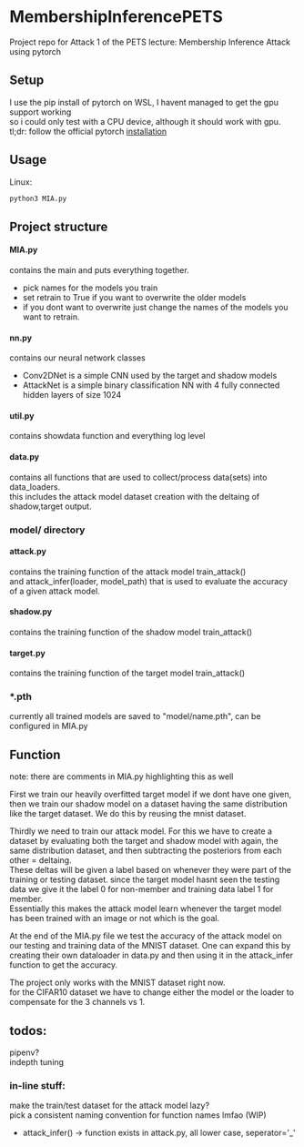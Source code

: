 # MembershipInferencePETS
Project repo for Attack 1 of the PETS lecture: Membership Inference Attack using pytorch

## Setup  

I use the pip install of pytorch on WSL, I havent managed to get the gpu support working  
so i could only test with a CPU device, although it should work with gpu.  
tl;dr: follow the official pytorch [installation](https://pytorch.org/get-started/locally/)

## Usage

Linux:  
```sh  
python3 MIA.py
```

## Project structure  
#### MIA.py  
contains the main and puts everything together.  
- pick names for the models you train  
- set retrain to True if you want to overwrite the older models  
- if you dont want to overwrite just change the names of the models you want to retrain.  

#### nn.py  
contains our neural network classes  
- Conv2DNet is a simple CNN used by the target and shadow models  
- AttackNet is a simple binary classification NN with 4 fully connected hidden layers of size 1024  
#### util.py  
contains showdata function and everything log level  
#### data.py  
contains all functions that are used to collect/process data(sets) into data_loaders.  
this includes the attack model dataset creation with the deltaing of shadow,target output.

### model/ directory  

#### attack.py  
contains the training function of the attack model train_attack()  
and attack_infer(loader, model_path) that is used to evaluate the accuracy of a given attack model.  
#### shadow.py  
contains the training function of the shadow model train_attack()  
#### target.py  
contains the training function of the target model train_attack()  

### *.pth
currently all trained models are saved to "model/name.pth", can be configured in MIA.py

## Function  
note: there are comments in MIA.py highlighting this as well  

First we train our heavily overfitted target model if we dont have one given,  
then we train our shadow model on a dataset having the same distribution like the target dataset. We do this by reusing the mnist dataset.  

Thirdly we need to train our attack model. For this we have to create a dataset by evaluating both the target and shadow model with again, the same distribution dataset, and then subtracting the posteriors from each other = deltaing.  
These deltas will be given a label based on whenever they were part of the training or testing dataset. since the target model hasnt seen the testing data we give it the label 0 for non-member and training data label 1 for member.  
Essentially this makes the attack model learn whenever the target model has been trained with an image or not which is the goal.  

At the end of the MIA.py file we test the accuracy of the attack model on our testing and training data of the MNIST dataset. One can expand this by creating their own dataloader in data.py and then using it in the attack_infer function to get the accuracy.  

The project only works with the MNIST dataset right now.  
for the CIFAR10 dataset we have to change either the model or the loader to compensate for the 3 channels vs 1.  



## todos:
pipenv?  
indepth tuning  

### in-line stuff:  
make the train/test dataset for the attack model lazy?  
pick a consistent naming convention for function names lmfao (WIP)  
- attack_infer() -> function exists in attack.py, all lower case, seperator='_'
